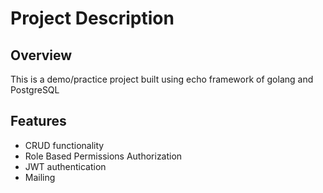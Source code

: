 # Project Description

## Overview

This is a demo/practice project built using echo framework of golang and PostgreSQL

## Features

* CRUD functionality
* Role Based Permissions Authorization
* JWT authentication
* Mailing
